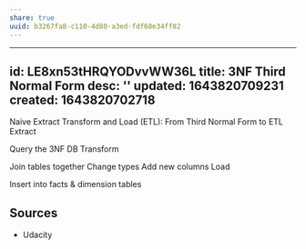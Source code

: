 ```yaml
---
share: true
uuid: b3267fa8-c110-4d80-a3ed-fdf68e34ff82
---
```

---
id: LE8xn53tHRQYODvvWW36L
title: 3NF Third Normal Form
desc: ''
updated: 1643820709231
created: 1643820702718
---

Naive Extract Transform and Load (ETL): From Third Normal Form to ETL
Extract

Query the 3NF DB
Transform

Join tables together
Change types
Add new columns
Load

Insert into facts & dimension tables

## Sources

* Udacity